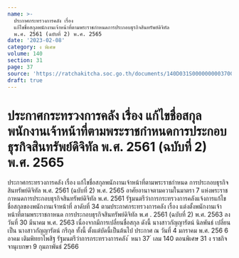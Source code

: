 ```yaml
---
name: >-
  ประกาศกระทรวงการคลัง เรื่อง
  แก้ไขชื่อสกุลพนักงานเจ้าหน้าที่ตามพระราชกำหนดการประกอบธุรกิจสินทรัพย์ดิจิทัล
  พ.ศ. 2561 (ฉบับที่ 2) พ.ศ. 2565
date: '2023-02-08'
category: ง พิเศษ
volume: 140
section: 31
page: 37
source: 'https://ratchakitcha.soc.go.th/documents/140D031S0000000003700.pdf'
draft: true
---
```


# ประกาศกระทรวงการคลัง เรื่อง แก้ไขชื่อสกุลพนักงานเจ้าหน้าที่ตามพระราชกำหนดการประกอบธุรกิจสินทรัพย์ดิจิทัล พ.ศ. 2561 (ฉบับที่ 2) พ.ศ. 2565

ประกาศกระทรวงการคลัง เรื่อง แก้ไขชื่อสกุลพนักงานเจ้าหน้าที่ตามพระราชกำหนด การประกอบธุรกิจสินทรัพย์ดิจิทัล พ.ศ. 2561 (ฉบับที่ 2) พ.ศ. 2565 อาศัยอานาจตามความในมาตรา 7 แห่งพระราชกาหนดการประกอบธุรกิจสินทรัพย์ดิจิทัล พ.ศ. 2561 รัฐมนตรีว่าการกระทรวงการคลังแจ้งการแก้ไขชื่อสกุลของพนักงานเจ้าหน้าที่ ลาดับที่ 34 ตามประกาศกระทรวงการคลัง เรื่อง แต่งตั้งพนักงานเจ้าหน้าที่ตามพระราชกาหนด การประกอบธุรกิจสินทรัพย์ดิจิทัล พ.ศ . 2561 (ฉบับที่ 2) พ.ศ. 2563 ลงวันที่ 30 มีนาคม พ.ศ. 2563 เนื่องจากมีการเปลี่ยนชื่อสกุล ดังนี้ นางสาวกัญญารัตน์ นิลพันธ์ เปลี่ยนเป็น นางสาวกัญญารัตน์ กรีกุล ทั้งนี้ ตั้งแต่บัดนี้เป็นต้นไป ประกาศ ณ วันที่ 4 มกราคม พ.ศ. 256 6 อาคม เติมพิทยาไพสิฐ รัฐมนตรีว่าการกระทรวงการคลัง ้ หนา 37 ่ เลม 140 ตอนพิเศษ 31 ง ราชกิจจานุเบกษา 9 กุมภาพันธ์ 2566
